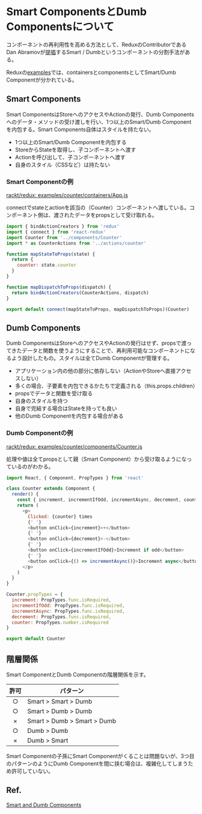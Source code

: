 # Smart ComponentsとDumb Componentsについて

コンポーネントの再利用性を高める方法として、ReduxのContributorであるDan Abramovが[提唱](https://medium.com/@dan_abramov/smart-and-dumb-components-7ca2f9a7c7d0#.9jnqrkmey)するSmart / Dumbというコンポーネントの分割手法がある。

Reduxの[examples](https://github.com/rackt/redux/tree/master/examples)では、containersとcomponentsとしてSmart/Dumb Componentが分かれている。


## Smart Components

Smart ComponentsはStoreへのアクセスやActionの発行、Dumb Componentsへのデータ・メソッドの受け渡しを行い、1つ以上のSmart/Dumb Componentを内包する。Smart Components自体はスタイルを持たない。

- 1つ以上のSmart/Dumb Componentを内包する
- StoreからStateを取得し、子コンポーネントへ渡す
- Actionを呼び出して、子コンポーネントへ渡す
- 自身のスタイル（CSSなど）は持たない

### Smart Componentの例

[rackt/redux: examples/counter/containers/App.js](https://github.com/rackt/redux/blob/master/examples/counter/containers/App.js)

connectでstateとactionを該当の（Counter）コンポーネントへ渡している。コンポーネント側は、渡されたデータをpropsとして受け取れる。

```js
import { bindActionCreators } from 'redux'
import { connect } from 'react-redux'
import Counter from '../components/Counter'
import * as CounterActions from '../actions/counter'

function mapStateToProps(state) {
  return {
    counter: state.counter
  }
}

function mapDispatchToProps(dispatch) {
  return bindActionCreators(CounterActions, dispatch)
}

export default connect(mapStateToProps, mapDispatchToProps)(Counter)
```


## Dumb Components

Dumb ComponentsはStoreへのアクセスやActionの発行はせず、propsで渡ってきたデータと関数を使うようにすることで、再利用可能なコンポーネントになるよう設計したもの。スタイルは全てDumb Componentが管理する。

- アプリケーション内の他の部分に依存しない（ActionやStoreへ直接アクセスしない）
- 多くの場合、子要素を内包できるかたちで定義される（this.props.children）
- propsでデータと関数を受け取る
- 自身のスタイルを持つ
- 自身で完結する場合はStateを持っても良い
- 他のDumb Componentを内包する場合がある

### Dumb Componentの例

[rackt/redux: examples/counter/components/Counter.js](https://github.com/rackt/redux/blob/master/examples/counter/components/Counter.js)

処理や値は全てpropsとして親（Smart Component）から受け取るようになっているのがわかる。

```js
import React, { Component, PropTypes } from 'react'

class Counter extends Component {
  render() {
    const { increment, incrementIfOdd, incrementAsync, decrement, counter } = this.props
    return (
      <p>
        Clicked: {counter} times
        {' '}
        <button onClick={increment}>+</button>
        {' '}
        <button onClick={decrement}>-</button>
        {' '}
        <button onClick={incrementIfOdd}>Increment if odd</button>
        {' '}
        <button onClick={() => incrementAsync()}>Increment async</button>
      </p>
    )
  }
}

Counter.propTypes = {
  increment: PropTypes.func.isRequired,
  incrementIfOdd: PropTypes.func.isRequired,
  incrementAsync: PropTypes.func.isRequired,
  decrement: PropTypes.func.isRequired,
  counter: PropTypes.number.isRequired
}

export default Counter
```


## 階層関係

Smart ComponentとDumb Componentの階層関係を示す。

許可 | パターン
:---:|---
○ | Smart > Smart > Dumb
○ | Smart > Dumb > Dumb
× | Smart > Dumb > Smart > Dumb
○ | Dumb > Dumb
× | Dumb > Smart

Smart Componentの子孫にSmart Componentがくることは問題ないが、3つ目のパターンのようにDumb Componentを間に挟む場合は、複雑化してしまうため許可していない。

## Ref.

[Smart and Dumb Components](https://medium.com/@dan_abramov/smart-and-dumb-components-7ca2f9a7c7d0#.9jnqrkmey)
